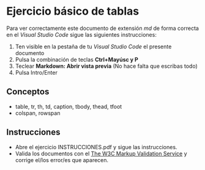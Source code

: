 # Ejercicio básico de tablas

Para ver correctamente este documento de extensión _md_ de forma correcta en el _Visual Studio Code_ sigue las siguientes instrucciones:

1. Ten visible en la pestaña de tu _Visual Studio Code_ el presente documento
2. Pulsa la combinación de teclas __Ctrl+Mayúsc y P__
3. Teclear __Markdown: Abrir vista previa__ (No hace falta que escribas todo)
4. Pulsa Intro/Enter

## Conceptos

- table, tr, th, td, caption, tbody, thead, tfoot
- colspan, rowspan

## Instrucciones

- Abre el ejercicio INSTRUCCIONES.pdf y sigue las instrucciones.
- Valida los documentos con el [The W3C Markup Validation Service](https://validator.w3.org/) y corrige el/los error/es que aparecen.